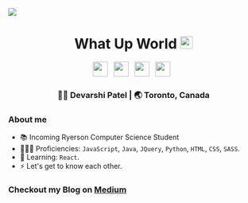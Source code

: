 ![](https://komarev.com/ghpvc/?username=devarshi-ap&label=Live+Page+Hits+Counter&color=blueviolet)
<div align="center">
  <h1> What Up World <img src="https://media.giphy.com/media/hvRJCLFzcasrR4ia7z/giphy.gif" width="25px"></h1>
</div>
 
<p align='center'> 
    <a href="https://www.linkedin.com/in/devarshi-patel-0223601b6/"><img height="30" src="https://raw.githubusercontent.com/trinwin/trinwin/master/icons/linkedin.png?raw=true"></a>&nbsp;&nbsp;
    <a href="https://cforsmart.medium.com"><img height="30" src="https://raw.githubusercontent.com/trinwin/trinwin/master/icons/medium.png?raw=true"></a>&nbsp;&nbsp;
    <a href="https://twitter.com/DevEast03"><img height="30" src="https://raw.githubusercontent.com/trinwin/trinwin/master/icons/twitter.png?raw=true"></a>&nbsp;&nbsp;
    <a href="https://www.instagram.com/dev.ap3/"><img height="30" src="https://raw.githubusercontent.com/trinwin/trinwin/master/icons/instagram.png?raw=true"></a>&nbsp;&nbsp;

<div align="center">
    <h3> 🙋🏽‍ Devarshi Patel | 🌏 Toronto, Canada </h3> 
</div>

### About me 

- 📚 Incoming Ryerson Computer Science Student 
- 🧑🏽‍💻 Proficiencies: `JavaScript`, `Java`, `JQuery`, `Python`, `HTML`, `CSS`, `SASS`.
- 🌱 Learning: `React`. 
- ⚡ Let's get to know each other.

### Checkout my Blog on [Medium](https://cforsmart.medium.com)

<div align="center">
